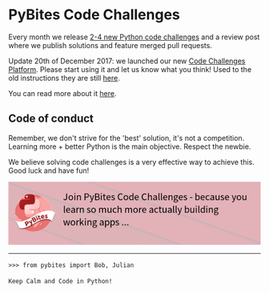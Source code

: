 # PyBites Code Challenges

Every month we release [2-4 new Python code challenges](https://pybit.es/pages/challenges.html) and a review post where we publish solutions and feature merged pull requests. 

Update 20th of December 2017: we launched our new [Code Challenges Platform](https://codechalleng.es/). Please start using it and let us know what you think! Used to the old instructions they are still [here](https://github.com/pybites/challenges/blob/master/INSTALL.md). 

You can read more about it [here](https://pybit.es/special-birthday-new-platform.html).

## Code of conduct

Remember, we don't strive for the 'best' solution, it's not a competition.  Learning more + better Python is the main objective. Respect the newbie.

We believe solving code challenges is a very effective way to achieve this. Good luck and have fun!

![PyBites Challenges banner image](pybites-challenges.png)

---

	>>> from pybites import Bob, Julian

	Keep Calm and Code in Python!
